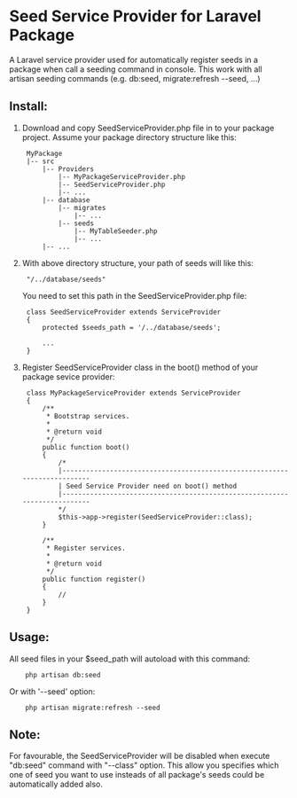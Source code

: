 # Seed Service Provider for Laravel Package

A Laravel service provider used for automatically register seeds in a package when call a seeding command in console. This work with all artisan seeding commands (e.g. db:seed, migrate:refresh --seed, ...)

## Install:

1. Download and copy SeedServiceProvider.php file in to your package project.
   Assume your package directory structure like this:

        MyPackage
        |-- src
            |-- Providers
                |-- MyPackageServiceProvider.php
                |-- SeedServiceProvider.php
                |-- ...
            |-- database
                |-- migrates
                    |-- ...
                |-- seeds
                    |-- MyTableSeeder.php
                    |-- ...
            |-- ...


2. With above directory structure, your path of seeds will like this:

        "/../database/seeds"
         
   You need to set this path in the SeedServiceProvider.php file:

        class SeedServiceProvider extends ServiceProvider
        {
            protected $seeds_path = '/../database/seeds';
            
            ...
        }

3. Register SeedServiceProvider class in the boot() method of your package sevice provider:

        class MyPackageServiceProvider extends ServiceProvider
        {
            /**
             * Bootstrap services.
             *
             * @return void
             */
            public function boot()
            {
                /*
                |--------------------------------------------------------------------------
                | Seed Service Provider need on boot() method
                |--------------------------------------------------------------------------
                */
                $this->app->register(SeedServiceProvider::class);
            }

            /**
             * Register services.
             *
             * @return void
             */
            public function register()
            {
                //
            }
        }


## Usage:
All seed files in your $seed_path will autoload with this command:

        php artisan db:seed

Or with '--seed' option:

        php artisan migrate:refresh --seed

## Note:
For favourable, the SeedServiceProvider will be disabled when execute "db:seed" command with "--class" option. This allow you specifies which one of seed you want to use insteads of all package's seeds could be automatically added also.
